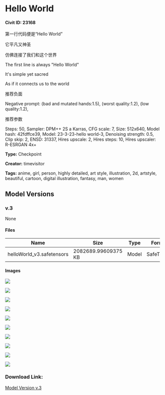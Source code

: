 # Hello World

#### Civit ID: 23168

<p>第一行代码便是“Hello World” </p><p>它平凡又神圣 </p><p>仿佛连接了我们和这个世界</p><p>The first line is always "Hello World" </p><p>It's simple yet sacred </p><p>As if it connects us to the world</p><p></p><p>推荐负面</p><p>Negative prompt: (bad and mutated hands:1.5), (worst quality:1.2), (low quality:1.2),</p><p>推荐参数</p><p>Steps: 50, Sampler: DPM++ 2S a Karras, CFG scale: 7, Size: 512x640, Model hash: 42fdffce39, Model: 23-3-23-hello world-3, Denoising strength: 0.5, Clip skip: 2, ENSD: 31337, Hires upscale: 2, Hires steps: 10, Hires upscaler: R-ESRGAN 4x+</p>

**Type:** Checkpoint

**Creator:** timevisitor

**Tags:** anime, girl, person, highly detailed, art style, illustration, 2d, artstyle, beautiful, cartoon, digital illustration, fantasy, man, women

## Model Versions

### v.3

None

#### Files

| Name | Size | Type | Format | Download Url | AutoV1 | AutoV2 | SHA256 | CRC32 | BLAKE3 |
| --- | --- | --- | --- | --- | --- | --- | --- | --- | --- |
| helloWorld_v3.safetensors | 2082689.99609375 KB | Model | SafeTensor | https://civitai.com/api/download/models/27670 | 539BFA32 | 42FDFFCE39 | 42FDFFCE39948CC970E452B77B82794C5B3C0468C8BA98258D54F2113AEAB3E4 | 60734D6A | 303336E7F26AB6BF0EA55852E1FBB344E2F97D45A4A0E92B3492CAC6AED0BBD5 |

#### Images

<p><img src="https://image.civitai.com/xG1nkqKTMzGDvpLrqFT7WA/8bf9713a-2a71-456a-fb8b-87f648d37700/width=450/304951.jpeg" /></p>

<p><img src="https://image.civitai.com/xG1nkqKTMzGDvpLrqFT7WA/f9359968-8a3f-4512-228c-5bb95f4c5d00/width=450/304962.jpeg" /></p>

<p><img src="https://image.civitai.com/xG1nkqKTMzGDvpLrqFT7WA/bba19d77-806b-4837-9a8e-9b4b99e5ba00/width=450/304961.jpeg" /></p>

<p><img src="https://image.civitai.com/xG1nkqKTMzGDvpLrqFT7WA/7ea31cad-81a3-407f-7de0-a70bf56f5500/width=450/304960.jpeg" /></p>

<p><img src="https://image.civitai.com/xG1nkqKTMzGDvpLrqFT7WA/8fb86577-bc03-48af-beb1-0aadb71f6900/width=450/304959.jpeg" /></p>

<p><img src="https://image.civitai.com/xG1nkqKTMzGDvpLrqFT7WA/4de11986-4a94-420c-71e8-c93908378a00/width=450/304958.jpeg" /></p>

<p><img src="https://image.civitai.com/xG1nkqKTMzGDvpLrqFT7WA/7c5e2506-d2b6-47bd-3a3d-230e497b4b00/width=450/304957.jpeg" /></p>

<p><img src="https://image.civitai.com/xG1nkqKTMzGDvpLrqFT7WA/887d9919-35f4-4674-47ac-7f94578f5100/width=450/304956.jpeg" /></p>

<p><img src="https://image.civitai.com/xG1nkqKTMzGDvpLrqFT7WA/d217f8fc-1f30-4282-bcc0-ba70e3170800/width=450/304955.jpeg" /></p>

<p><img src="https://image.civitai.com/xG1nkqKTMzGDvpLrqFT7WA/0acc6c66-ac03-43cc-6107-be84a702a500/width=450/304954.jpeg" /></p>

### Download Link:

[Model Version v.3](https://civitai.com/api/download/models/27670)

